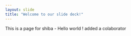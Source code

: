 ```yaml
---
layout: slide
title: "Welcome to our slide deck!"
---
```


This is a page for shiba - Hello world !
added a colaborator 
